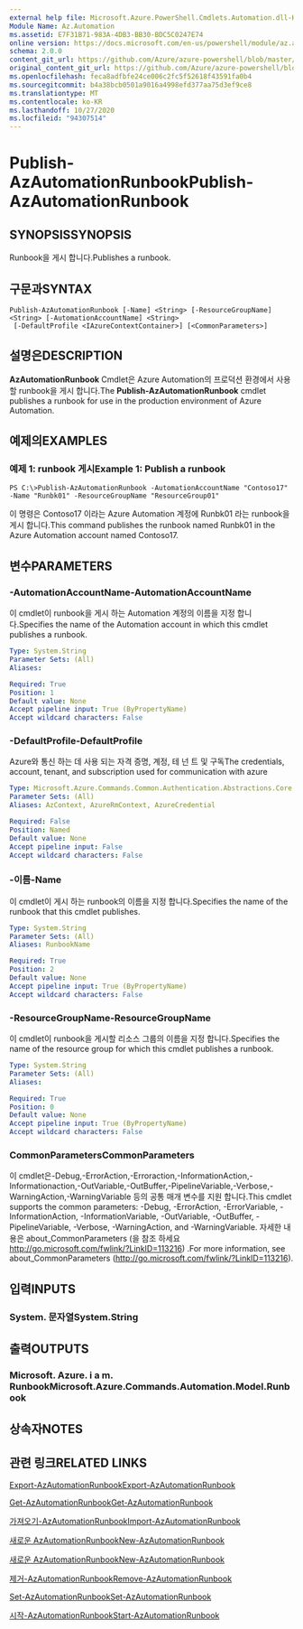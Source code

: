 ```yaml
---
external help file: Microsoft.Azure.PowerShell.Cmdlets.Automation.dll-Help.xml
Module Name: Az.Automation
ms.assetid: E7F31B71-983A-4DB3-BB30-BDC5C0247E74
online version: https://docs.microsoft.com/en-us/powershell/module/az.automation/publish-azautomationrunbook
schema: 2.0.0
content_git_url: https://github.com/Azure/azure-powershell/blob/master/src/Automation/Automation/help/Publish-AzAutomationRunbook.md
original_content_git_url: https://github.com/Azure/azure-powershell/blob/master/src/Automation/Automation/help/Publish-AzAutomationRunbook.md
ms.openlocfilehash: feca8adfbfe24ce006c2fc5f52618f43591fa0b4
ms.sourcegitcommit: b4a38bcb0501a9016a4998efd377aa75d3ef9ce8
ms.translationtype: MT
ms.contentlocale: ko-KR
ms.lasthandoff: 10/27/2020
ms.locfileid: "94307514"
---
```

# <span data-ttu-id="31798-101">Publish-AzAutomationRunbook</span><span class="sxs-lookup"><span data-stu-id="31798-101">Publish-AzAutomationRunbook</span></span>

## <span data-ttu-id="31798-102">SYNOPSIS</span><span class="sxs-lookup"><span data-stu-id="31798-102">SYNOPSIS</span></span>
<span data-ttu-id="31798-103">Runbook을 게시 합니다.</span><span class="sxs-lookup"><span data-stu-id="31798-103">Publishes a runbook.</span></span>

## <span data-ttu-id="31798-104">구문과</span><span class="sxs-lookup"><span data-stu-id="31798-104">SYNTAX</span></span>

```
Publish-AzAutomationRunbook [-Name] <String> [-ResourceGroupName] <String> [-AutomationAccountName] <String>
 [-DefaultProfile <IAzureContextContainer>] [<CommonParameters>]
```

## <span data-ttu-id="31798-105">설명은</span><span class="sxs-lookup"><span data-stu-id="31798-105">DESCRIPTION</span></span>
<span data-ttu-id="31798-106">**AzAutomationRunbook** Cmdlet은 Azure Automation의 프로덕션 환경에서 사용할 runbook을 게시 합니다.</span><span class="sxs-lookup"><span data-stu-id="31798-106">The **Publish-AzAutomationRunbook** cmdlet publishes a runbook for use in the production environment of Azure Automation.</span></span>

## <span data-ttu-id="31798-107">예제의</span><span class="sxs-lookup"><span data-stu-id="31798-107">EXAMPLES</span></span>

### <span data-ttu-id="31798-108">예제 1: runbook 게시</span><span class="sxs-lookup"><span data-stu-id="31798-108">Example 1: Publish a runbook</span></span>
```
PS C:\>Publish-AzAutomationRunbook -AutomationAccountName "Contoso17" -Name "Runbk01" -ResourceGroupName "ResourceGroup01"
```

<span data-ttu-id="31798-109">이 명령은 Contoso17 이라는 Azure Automation 계정에 Runbk01 라는 runbook을 게시 합니다.</span><span class="sxs-lookup"><span data-stu-id="31798-109">This command publishes the runbook named Runbk01 in the Azure Automation account named Contoso17.</span></span>

## <span data-ttu-id="31798-110">변수</span><span class="sxs-lookup"><span data-stu-id="31798-110">PARAMETERS</span></span>

### <span data-ttu-id="31798-111">-AutomationAccountName</span><span class="sxs-lookup"><span data-stu-id="31798-111">-AutomationAccountName</span></span>
<span data-ttu-id="31798-112">이 cmdlet이 runbook을 게시 하는 Automation 계정의 이름을 지정 합니다.</span><span class="sxs-lookup"><span data-stu-id="31798-112">Specifies the name of the Automation account in which this cmdlet publishes a runbook.</span></span>

```yaml
Type: System.String
Parameter Sets: (All)
Aliases:

Required: True
Position: 1
Default value: None
Accept pipeline input: True (ByPropertyName)
Accept wildcard characters: False
```

### <span data-ttu-id="31798-113">-DefaultProfile</span><span class="sxs-lookup"><span data-stu-id="31798-113">-DefaultProfile</span></span>
<span data-ttu-id="31798-114">Azure와 통신 하는 데 사용 되는 자격 증명, 계정, 테 넌 트 및 구독</span><span class="sxs-lookup"><span data-stu-id="31798-114">The credentials, account, tenant, and subscription used for communication with azure</span></span>

```yaml
Type: Microsoft.Azure.Commands.Common.Authentication.Abstractions.Core.IAzureContextContainer
Parameter Sets: (All)
Aliases: AzContext, AzureRmContext, AzureCredential

Required: False
Position: Named
Default value: None
Accept pipeline input: False
Accept wildcard characters: False
```

### <span data-ttu-id="31798-115">-이름</span><span class="sxs-lookup"><span data-stu-id="31798-115">-Name</span></span>
<span data-ttu-id="31798-116">이 cmdlet이 게시 하는 runbook의 이름을 지정 합니다.</span><span class="sxs-lookup"><span data-stu-id="31798-116">Specifies the name of the runbook that this cmdlet publishes.</span></span>

```yaml
Type: System.String
Parameter Sets: (All)
Aliases: RunbookName

Required: True
Position: 2
Default value: None
Accept pipeline input: True (ByPropertyName)
Accept wildcard characters: False
```

### <span data-ttu-id="31798-117">-ResourceGroupName</span><span class="sxs-lookup"><span data-stu-id="31798-117">-ResourceGroupName</span></span>
<span data-ttu-id="31798-118">이 cmdlet이 runbook을 게시할 리소스 그룹의 이름을 지정 합니다.</span><span class="sxs-lookup"><span data-stu-id="31798-118">Specifies the name of the resource group for which this cmdlet publishes a runbook.</span></span>

```yaml
Type: System.String
Parameter Sets: (All)
Aliases:

Required: True
Position: 0
Default value: None
Accept pipeline input: True (ByPropertyName)
Accept wildcard characters: False
```

### <span data-ttu-id="31798-119">CommonParameters</span><span class="sxs-lookup"><span data-stu-id="31798-119">CommonParameters</span></span>
<span data-ttu-id="31798-120">이 cmdlet은-Debug,-ErrorAction,-Erroraction,-InformationAction,-Informationaction,-OutVariable,-OutBuffer,-PipelineVariable,-Verbose,-WarningAction,-WarningVariable 등의 공통 매개 변수를 지원 합니다.</span><span class="sxs-lookup"><span data-stu-id="31798-120">This cmdlet supports the common parameters: -Debug, -ErrorAction, -ErrorVariable, -InformationAction, -InformationVariable, -OutVariable, -OutBuffer, -PipelineVariable, -Verbose, -WarningAction, and -WarningVariable.</span></span> <span data-ttu-id="31798-121">자세한 내용은 about_CommonParameters (을 참조 하세요 http://go.microsoft.com/fwlink/?LinkID=113216) .</span><span class="sxs-lookup"><span data-stu-id="31798-121">For more information, see about_CommonParameters (http://go.microsoft.com/fwlink/?LinkID=113216).</span></span>

## <span data-ttu-id="31798-122">입력</span><span class="sxs-lookup"><span data-stu-id="31798-122">INPUTS</span></span>

### <span data-ttu-id="31798-123">System. 문자열</span><span class="sxs-lookup"><span data-stu-id="31798-123">System.String</span></span>

## <span data-ttu-id="31798-124">출력</span><span class="sxs-lookup"><span data-stu-id="31798-124">OUTPUTS</span></span>

### <span data-ttu-id="31798-125">Microsoft. Azure. i a m. Runbook</span><span class="sxs-lookup"><span data-stu-id="31798-125">Microsoft.Azure.Commands.Automation.Model.Runbook</span></span>

## <span data-ttu-id="31798-126">상속자</span><span class="sxs-lookup"><span data-stu-id="31798-126">NOTES</span></span>

## <span data-ttu-id="31798-127">관련 링크</span><span class="sxs-lookup"><span data-stu-id="31798-127">RELATED LINKS</span></span>

[<span data-ttu-id="31798-128">Export-AzAutomationRunbook</span><span class="sxs-lookup"><span data-stu-id="31798-128">Export-AzAutomationRunbook</span></span>](./Export-AzAutomationRunbook.md)

[<span data-ttu-id="31798-129">Get-AzAutomationRunbook</span><span class="sxs-lookup"><span data-stu-id="31798-129">Get-AzAutomationRunbook</span></span>](./Get-AzAutomationRunbook.md)

[<span data-ttu-id="31798-130">가져오기-AzAutomationRunbook</span><span class="sxs-lookup"><span data-stu-id="31798-130">Import-AzAutomationRunbook</span></span>](./Import-AzAutomationRunbook.md)

[<span data-ttu-id="31798-131">새로운 AzAutomationRunbook</span><span class="sxs-lookup"><span data-stu-id="31798-131">New-AzAutomationRunbook</span></span>](./New-AzAutomationRunbook.md)

[<span data-ttu-id="31798-132">새로운 AzAutomationRunbook</span><span class="sxs-lookup"><span data-stu-id="31798-132">New-AzAutomationRunbook</span></span>](./New-AzAutomationRunbook.md)

[<span data-ttu-id="31798-133">제거-AzAutomationRunbook</span><span class="sxs-lookup"><span data-stu-id="31798-133">Remove-AzAutomationRunbook</span></span>](./Remove-AzAutomationRunbook.md)

[<span data-ttu-id="31798-134">Set-AzAutomationRunbook</span><span class="sxs-lookup"><span data-stu-id="31798-134">Set-AzAutomationRunbook</span></span>](./Set-AzAutomationRunbook.md)

[<span data-ttu-id="31798-135">시작-AzAutomationRunbook</span><span class="sxs-lookup"><span data-stu-id="31798-135">Start-AzAutomationRunbook</span></span>](./Start-AzAutomationRunbook.md)


